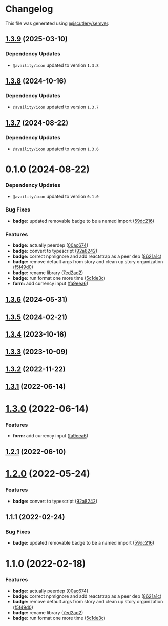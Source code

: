 # Changelog

This file was generated using [@jscutlery/semver](https://github.com/jscutlery/semver).

## [1.3.9](https://github.com/Availity/availity-react/compare/@availity/badge@1.3.8...@availity/badge@1.3.9) (2025-03-10)

### Dependency Updates

* `@availity/icon` updated to version `1.3.8`


## [1.3.8](https://github.com/Availity/availity-react/compare/@availity/badge@1.3.7...@availity/badge@1.3.8) (2024-10-16)

### Dependency Updates

* `@availity/icon` updated to version `1.3.7`


## [1.3.7](https://github.com/Availity/availity-react/compare/@availity/badge@1.3.6...@availity/badge@1.3.7) (2024-08-22)

### Dependency Updates

* `@availity/icon` updated to version `1.3.6`


# 0.1.0 (2024-08-22)

### Dependency Updates

* `@availity/icon` updated to version `0.1.0`

### Bug Fixes

* **badge:** updated removable badge to be a named import ([59dc216](https://github.com/Availity/availity-react/commit/59dc216333f01f2a35f3e9a28960d9dc732c0a4e))


### Features

* **badge:** actually peerdep ([00ac674](https://github.com/Availity/availity-react/commit/00ac6741a5b2ea8c52b6cb7f83109a06a55b881d))
* **badge:** convert to typescript ([92a8242](https://github.com/Availity/availity-react/commit/92a8242fadf34f23c0cb20f1865f9a0563d65fdb))
* **badge:** correct npmignore and add reactstrap as a peer dep ([8621a1c](https://github.com/Availity/availity-react/commit/8621a1ca59bb2fcfb1298eeb2d3101760d16dfbf))
* **badge:** remove default args from story and clean up story organization ([f5f49d0](https://github.com/Availity/availity-react/commit/f5f49d0e8e9c9fb23750dbf304fbfd8c32754c51))
* **badge:** rename library ([7ed2ad2](https://github.com/Availity/availity-react/commit/7ed2ad28fd3247799aaffa6eb5e4b8ef354bffe5))
* **badge:** run format one more time ([5c1de3c](https://github.com/Availity/availity-react/commit/5c1de3c139fa88500187864ab46abf68ef61ad34))
* **form:** add currency input ([fa9eea6](https://github.com/Availity/availity-react/commit/fa9eea6a3b3dd2ef741a0658c102e36c6db5288c))



## [1.3.6](https://github.com/Availity/availity-react/compare/@availity/badge@1.3.5...@availity/badge@1.3.6) (2024-05-31)



## [1.3.5](https://github.com/Availity/availity-react/compare/@availity/badge@1.3.4...@availity/badge@1.3.5) (2024-02-21)



## [1.3.4](https://github.com/Availity/availity-react/compare/@availity/badge@1.3.3...@availity/badge@1.3.4) (2023-10-16)



## [1.3.3](https://github.com/Availity/availity-react/compare/@availity/badge@1.3.2...@availity/badge@1.3.3) (2023-10-09)



## [1.3.2](https://github.com/Availity/availity-react/compare/@availity/badge@1.3.1...@availity/badge@1.3.2) (2022-11-22)



## [1.3.1](https://github.com/Availity/availity-react/compare/@availity/badge@1.3.0...@availity/badge@1.3.1) (2022-06-14)



# [1.3.0](https://github.com/Availity/availity-react/compare/@availity/badge@1.2.1...@availity/badge@1.3.0) (2022-06-14)


### Features

* **form:** add currency input ([fa9eea6](https://github.com/Availity/availity-react/commit/fa9eea6a3b3dd2ef741a0658c102e36c6db5288c))



## [1.2.1](https://github.com/Availity/availity-react/compare/@availity/badge@1.2.0...@availity/badge@1.2.1) (2022-06-10)



# [1.2.0](https://github.com/Availity/availity-react/compare/@availity/badge@1.1.1...@availity/badge@1.2.0) (2022-05-24)


### Features

* **badge:** convert to typescript ([92a8242](https://github.com/Availity/availity-react/commit/92a8242fadf34f23c0cb20f1865f9a0563d65fdb))



## 1.1.1 (2022-02-24)


### Bug Fixes

* **badge:** updated removable badge to be a named import ([59dc216](https://github.com/Availity/availity-react/commit/59dc216333f01f2a35f3e9a28960d9dc732c0a4e))





# 1.1.0 (2022-02-18)


### Features

* **badge:** actually peerdep ([00ac674](https://github.com/Availity/availity-react/commit/00ac6741a5b2ea8c52b6cb7f83109a06a55b881d))
* **badge:** correct npmignore and add reactstrap as a peer dep ([8621a1c](https://github.com/Availity/availity-react/commit/8621a1ca59bb2fcfb1298eeb2d3101760d16dfbf))
* **badge:** remove default args from story and clean up story organization ([f5f49d0](https://github.com/Availity/availity-react/commit/f5f49d0e8e9c9fb23750dbf304fbfd8c32754c51))
* **badge:** rename library ([7ed2ad2](https://github.com/Availity/availity-react/commit/7ed2ad28fd3247799aaffa6eb5e4b8ef354bffe5))
* **badge:** run format one more time ([5c1de3c](https://github.com/Availity/availity-react/commit/5c1de3c139fa88500187864ab46abf68ef61ad34))
